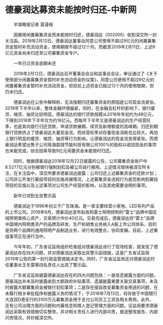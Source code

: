 # 德豪润达募资未能按时归还-中新网

　　羊城晚报记者 莫谨榕

　　因挪用闲置募集资金而未能按时归还，德豪润达（002005）收到深交所一封关注函。2018年2月12日，德豪润达董事会同意公司使用不超过9亿元的闲置募集资金暂时补充流动资金，使用期限不超过12个月。而截至2019年2月11日，上述9亿元资金尚未归还至公司募集资金专户。

　　一年已过资金逾期未还

　　2018年2月12日，德豪润达召开董事会会议和监事会会议，审议通过了《关于使用部分闲置募集资金暂时补充流动资金的议案》，同意公司使用不超过9亿元的闲置募集资金暂时补充流动资金，但目前上述资金已超过12个月的使用限期，但仍未归还。

　　德豪润达在公告中解释称，无法按期归还募集资金的原因是公司现金流紧张。2018年下半年以来，整体金融环境偏紧，同时，在金融去杠杆的影响下，银行缓贷、缩贷、抽贷比较明显。德豪润达的银行贷款规模从2018年年初约为48亿元，下降到2018年下半年仅为约18亿元。而每年下半年又是德豪润达的生产经营旺季，也是其向银行归还贷款，申请贷款展期，续贷及新增额度的高峰期。归还到期银行贷款挤占了德豪润达大量现金流，而经营旺季对存量现金消耗也比较大，再加上银行明显的缓贷、缩贷、抽贷等行为影响，让德豪润达的现金流变得紧张。而德豪润达希望出售子公司珠海盈瑞节能科技有限公司100%的股权以收回现金的事项也未能完成，综合因素导致9亿元闲置资金未能按时归还。

　　同时，根据德豪润达2018年12月22日披露的公告，公司募集资金账户中8.5277亿元分别被银行强制划扣及被公司自行挪用。上述情况很快被深交所关注，在关注函中，深交所要求德豪润达披露：公司归还上述募集资金的还款计划；公司非公开发行募投项目的实施进展情况，上述募集资金违规行为是否影响到募投项目的实施以及上述事项对公司生产经营的影响，以及其他需要说明的事项。

　　新年已领到五张警示函

　　德豪润达于1996年创立于广东珠海，是一家主要经营小家电、LED系列产品的上市公司。2018年6月，德豪润达宣布拟收购雷士照明控制的“雷士”品牌中国区域照明类核心资产，交易预计作价40亿元。交易完成后，德豪润达将“雷士”品牌中国境内照明类资产的品牌及研发、生产和销售业务纳入A股上市公司体系，目的是将两个品牌的通用照明产品制造业务，进行有效整合，协同发展。目前，上述重组事项正在进行当中。

　　今年年初，广东省证监局组织检查组对德豪润达进行了现场检查，就发现了德豪润达存在四大问题，并对德豪润达采取出具警示函措施，这是广东省证监局2019年公告的第一封行政监管措施决定书。同时，广东省证监局还对德豪润达时任董事长王冬雷等四名责任人出具了警示函。

　　广东省证监局披露德豪润达存在的四大问题包括：一是信息披露方面的问题，德豪润达并未及时披露收到大额政府补贴事项，遗漏披露重要关联交易事项，未及时披露大额募集资金被银行划扣事项；二是存在擅自改变募集资金用途的问题，在未履行相关审批程序和披露义务的情况下，于2018年7月13日，将存放于中国银行大连双D港支行的3100万元募集资金用于支付公司员工工资及相关费用。此外，还有公司治理方面的问题和内幕信息知情人登记管理方面的问题。证监局要求德豪润达采取有效措施切实整改，并对相关责任人进行内部问责，报送整改报告、内部问责情况，并抄报深交所。

　
